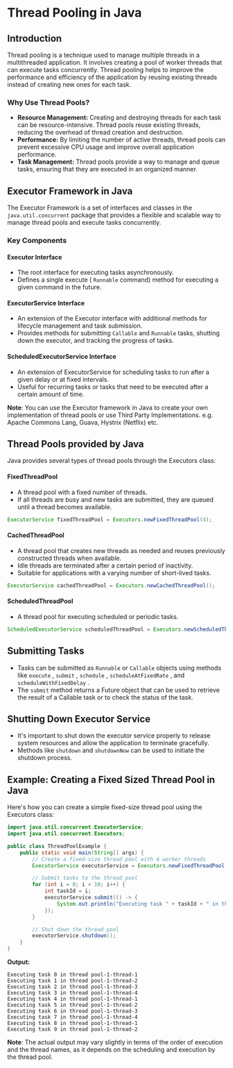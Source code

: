 # Thread Pooling in Java

## Introduction

Thread pooling is a technique used to manage multiple threads in a multithreaded application. It involves creating a pool of worker threads that can execute tasks concurrently. Thread pooling helps to improve the performance and efficiency of the application by reusing existing threads instead of creating new ones for each task.

### Why Use Thread Pools?

- **Resource Management:** Creating and destroying threads for each task can be resource-intensive. Thread pools reuse existing threads, reducing the overhead of thread creation and destruction.
- **Performance:** By limiting the number of active threads, thread pools can prevent excessive CPU usage and improve overall application performance.
- **Task Management:** Thread pools provide a way to manage and queue tasks, ensuring that they are executed in an organized manner.

## Executor Framework in Java
The Executor Framework is a set of interfaces and classes in the` java.util.concurrent` package that provides a flexible and scalable way to manage thread pools and execute tasks concurrently.

### Key Components

#### Executor Interface
- The root interface for executing tasks asynchronously.
- Defines a single execute ( `Runnable` command) method for executing a given command in the future.

#### ExecutorService Interface
- An extension of the Executor interface with additional methods for lifecycle management and task submission.
- Provides methods for submitting `Callable` and `Runnable` tasks, shutting down the executor, and tracking the progress of tasks.

#### ScheduledExecutorService Interface
- An extension of ExecutorService for scheduling tasks to run after a given delay or at fixed intervals.
- Useful for recurring tasks or tasks that need to be executed after a certain amount of time.

**Note**: You can use the Executor framework in Java to create your own implementation of thread pools or use Third Party Implementations. e.g. Apache Commons Lang, Guava, Hystrix (Netflix) etc.

## Thread Pools provided by Java
Java provides several types of thread pools through the Executors class:

#### FixedThreadPool
- A thread pool with a fixed number of threads.
- If all threads are busy and new tasks are submitted, they are queued until a thread becomes available.

```java
ExecutorService fixedThreadPool = Executors.newFixedThreadPool(4);
```

#### CachedThreadPool
- A thread pool that creates new threads as needed and reuses previously constructed threads when available.
- Idle threads are terminated after a certain period of inactivity.
- Suitable for applications with a varying number of short-lived tasks.

```java
ExecutorService cachedThreadPool = Executors.newCachedThreadPool();
```

#### ScheduledThreadPool
- A thread pool for executing scheduled or periodic tasks.

```java
ScheduledExecutorService scheduledThreadPool = Executors.newScheduledThreadPool(2);
```

## Submitting Tasks
- Tasks can be submitted as `Runnable` or `Callable` objects using methods like `execute` , `submit` , `schedule` , `scheduleAtFixedRate` , and `scheduleWithFixedDelay` .
- The `submit` method returns a Future object that can be used to retrieve the result of a Callable task or to check the status of the task.

## Shutting Down Executor Service
- It's important to shut down the executor service properly to release system resources and allow the application to terminate gracefully.
- Methods like `shutdown` and `shutdownNow` can be used to initiate the shutdown process.

## Example: Creating a Fixed Sized Thread Pool in Java

Here's how you can create a simple fixed-size thread pool using the Executors class:

```java
import java.util.concurrent.ExecutorService;
import java.util.concurrent.Executors;

public class ThreadPoolExample {
    public static void main(String[] args) {
        // Create a fixed-size thread pool with 4 worker threads
        ExecutorService executorService = Executors.newFixedThreadPool(4);

        // Submit tasks to the thread pool
        for (int i = 0; i < 10; i++) {
            int taskId = i;
            executorService.submit(() -> {
                System.out.println("Executing task " + taskId + " in thread " + Thread.currentThread().getName());
            });
        }

        // Shut down the thread pool
        executorService.shutdown();
    }
}
```

**Output:**

    Executing task 0 in thread pool-1-thread-1
    Executing task 1 in thread pool-1-thread-2
    Executing task 2 in thread pool-1-thread-3
    Executing task 3 in thread pool-1-thread-4
    Executing task 4 in thread pool-1-thread-1
    Executing task 5 in thread pool-1-thread-2
    Executing task 6 in thread pool-1-thread-3
    Executing task 7 in thread pool-1-thread-4
    Executing task 8 in thread pool-1-thread-1
    Executing task 9 in thread pool-1-thread-2

**Note**: The actual output may vary slightly in terms of the order of execution and the thread names, as it depends on the scheduling and execution by the thread pool.